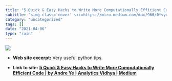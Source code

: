 ```yaml
---
title: "5 Quick & Easy Hacks to Write More Computationally Efficient Code | by Andre Ye | Analytics Vidhya | Medium"
subtitle: "<img class='cover' src=https://miro.medium.com/max/960/0*vyxbHhaM6zVHbfTG.jpg>"
category: "uncategorized"
tags: []
date: "2021-04-06"
type: "rain"
---
```

<img class="cover" src=https://miro.medium.com/max/960/0*vyxbHhaM6zVHbfTG.jpg>



* **Web site excerpt:** Very useful python tips.

* **Link to site:** **[5 Quick & Easy Hacks to Write More Computationally Efficient Code | by Andre Ye | Analytics Vidhya | Medium](https://medium.com/analytics-vidhya/5-quick-easy-hacks-to-write-more-computationally-efficient-code-b1168208b8df)**